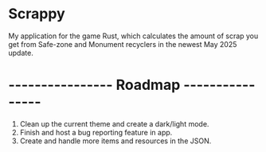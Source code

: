 # Scrappy

My application for the game Rust, which calculates the amount of scrap you get from Safe-zone and Monument recyclers in the newest May 2025 update.



# **---------------- Roadmap ----------------**

1. Clean up the current theme and create a dark/light mode.
2. Finish and host a bug reporting feature in app.
3. Create and handle more items and resources in the JSON.